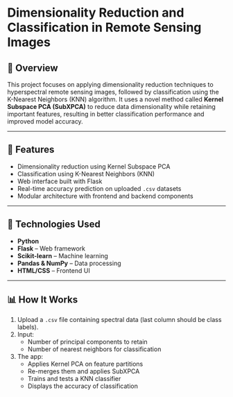 # Dimensionality Reduction and Classification in Remote Sensing Images

## 📘 Overview

This project focuses on applying dimensionality reduction techniques to hyperspectral remote sensing images, followed by classification using the K-Nearest Neighbors (KNN) algorithm. It uses a novel method called **Kernel Subspace PCA (SubXPCA)** to reduce data dimensionality while retaining important features, resulting in better classification performance and improved model accuracy.

---

## 🚀 Features

- Dimensionality reduction using Kernel Subspace PCA
- Classification using K-Nearest Neighbors (KNN)
- Web interface built with Flask
- Real-time accuracy prediction on uploaded `.csv` datasets
- Modular architecture with frontend and backend components

---

## 🧠 Technologies Used

- **Python**
- **Flask** – Web framework
- **Scikit-learn** – Machine learning
- **Pandas & NumPy** – Data processing
- **HTML/CSS** – Frontend UI

---

## 📊 How It Works

1. Upload a `.csv` file containing spectral data (last column should be class labels).
2. Input:
    - Number of principal components to retain
    - Number of nearest neighbors for classification
3. The app:
    - Applies Kernel PCA on feature partitions
    - Re-merges them and applies SubXPCA
    - Trains and tests a KNN classifier
    - Displays the accuracy of classification


